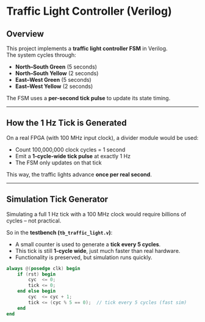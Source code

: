 # Traffic Light Controller (Verilog)

## Overview
This project implements a **traffic light controller FSM** in Verilog.  
The system cycles through:

- **North–South Green** (5 seconds)  
- **North–South Yellow** (2 seconds)  
- **East–West Green** (5 seconds)  
- **East–West Yellow** (2 seconds)  

The FSM uses a **per-second tick pulse** to update its state timing.

---

## How the 1 Hz Tick is Generated
On a real FPGA (with 100 MHz input clock), a divider module would be used:

- Count 100,000,000 clock cycles = 1 second  
- Emit a **1-cycle-wide tick pulse** at exactly 1 Hz  
- The FSM only updates on that tick  

This way, the traffic lights advance **once per real second**.

---

## Simulation Tick Generator
Simulating a full 1 Hz tick with a 100 MHz clock would require billions of cycles – not practical.  

So in the **testbench (`tb_traffic_light.v`)**:
- A small counter is used to generate a **tick every 5 cycles**.  
- This tick is still **1-cycle wide**, just much faster than real hardware.  
- Functionality is preserved, but simulation runs quickly.

```verilog
always @(posedge clk) begin
    if (rst) begin
        cyc  <= 0;
        tick <= 0;
    end else begin
        cyc  <= cyc + 1;
        tick <= (cyc % 5 == 0);  // tick every 5 cycles (fast sim)
    end
end
